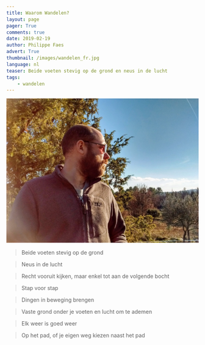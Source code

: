 ```yaml
---
title: Waarom Wandelen?
layout: page
pager: True
comments: true
date: 2019-02-19
author: Philippe Faes
advert: True
thumbnail: /images/wandelen_fr.jpg
language: nl
teaser: Beide voeten stevig op de grond en neus in de lucht
tags:
    - wandelen
---
```


![Wandelen met Philippe](/images/wandelen_fr.jpg)

> Beide voeten stevig op de grond

> Neus in de lucht

> Recht vooruit kijken, maar enkel tot aan de volgende bocht

> Stap voor stap

> Dingen in beweging brengen

> Vaste grond onder je voeten en lucht om te ademen

> Elk weer is goed weer

> Op het pad, of je eigen weg kiezen naast het pad
